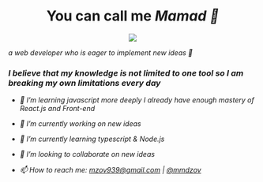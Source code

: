 <h1 align="center">You can call me <b><i>Mamad<i/></b> 🤙</h1>
  
<p align="center"><img src="https://i.imgur.com/JS0vFS0.gif"></p>
a web developer who is eager to implement new ideas 🧐
  
### ***I believe that my knowledge is not limited to one tool so I am breaking my own limitations every day***

+ 🐥 I’m learning javascript more deeply I already have enough mastery of React.js and Front-end

+ 🔭 I’m currently working on new ideas

+ 🌱 I’m currently learning typescript & Node.js

+ 👯 I’m looking to collaborate on new ideas

+ 📫 How to reach me: mzov939@gmail.com | [@mmdzov](https://t.me/mmdzov)
